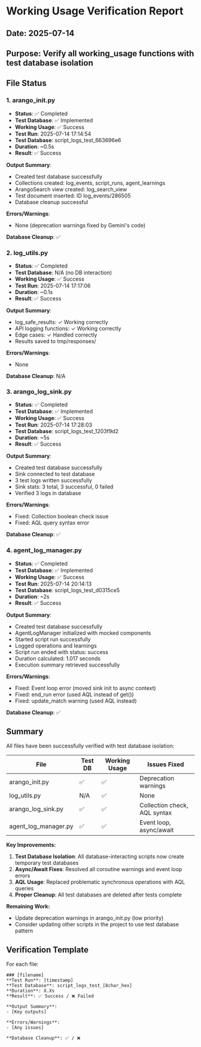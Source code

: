 # Working Usage Verification Report

## Date: 2025-07-14
## Purpose: Verify all working_usage functions with test database isolation

## File Status

### 1. arango_init.py
- **Status**: ✅ Completed
- **Test Database**: ✅ Implemented
- **Working Usage**: ✅ Success
- **Test Run**: 2025-07-14 17:14:54
- **Test Database**: script_logs_test_663696e6
- **Duration**: ~0.5s
- **Result**: ✅ Success

**Output Summary**:
- Created test database successfully
- Collections created: log_events, script_runs, agent_learnings
- ArangoSearch view created: log_search_view
- Test document inserted: ID log_events/286505
- Database cleanup successful

**Errors/Warnings**:
- None (deprecation warnings fixed by Gemini's code)

**Database Cleanup**: ✅

### 2. log_utils.py
- **Status**: ✅ Completed
- **Test Database**: N/A (no DB interaction)
- **Working Usage**: ✅ Success
- **Test Run**: 2025-07-14 17:17:06
- **Duration**: ~0.1s
- **Result**: ✅ Success

**Output Summary**:
- log_safe_results: ✓ Working correctly
- API logging functions: ✓ Working correctly
- Edge cases: ✓ Handled correctly
- Results saved to tmp/responses/

**Errors/Warnings**:
- None

**Database Cleanup**: N/A

### 3. arango_log_sink.py
- **Status**: ✅ Completed
- **Test Database**: ✅ Implemented
- **Working Usage**: ✅ Success
- **Test Run**: 2025-07-14 17:28:03
- **Test Database**: script_logs_test_1203f9d2
- **Duration**: ~5s
- **Result**: ✅ Success

**Output Summary**:
- Created test database successfully
- Sink connected to test database
- 3 test logs written successfully
- Sink stats: 3 total, 3 successful, 0 failed
- Verified 3 logs in database

**Errors/Warnings**:
- Fixed: Collection boolean check issue
- Fixed: AQL query syntax error

**Database Cleanup**: ✅

### 4. agent_log_manager.py
- **Status**: ✅ Completed
- **Test Database**: ✅ Implemented
- **Working Usage**: ✅ Success
- **Test Run**: 2025-07-14 20:14:13
- **Test Database**: script_logs_test_d0315ce5
- **Duration**: ~2s
- **Result**: ✅ Success

**Output Summary**:
- Created test database successfully
- AgentLogManager initialized with mocked components
- Started script run successfully
- Logged operations and learnings
- Script run ended with status: success
- Duration calculated: 1.017 seconds
- Execution summary retrieved successfully

**Errors/Warnings**:
- Fixed: Event loop error (moved sink init to async context)
- Fixed: end_run error (used AQL instead of get())
- Fixed: update_match warning (used AQL instead)

**Database Cleanup**: ✅

## Summary

All files have been successfully verified with test database isolation:

| File | Test DB | Working Usage | Issues Fixed |
|------|---------|---------------|--------------|
| arango_init.py | ✅ | ✅ | Deprecation warnings |
| log_utils.py | N/A | ✅ | None |
| arango_log_sink.py | ✅ | ✅ | Collection check, AQL syntax |
| agent_log_manager.py | ✅ | ✅ | Event loop, async/await |

**Key Improvements:**
1. **Test Database Isolation**: All database-interacting scripts now create temporary test databases
2. **Async/Await Fixes**: Resolved all coroutine warnings and event loop errors
3. **AQL Usage**: Replaced problematic synchronous operations with AQL queries
4. **Proper Cleanup**: All test databases are deleted after tests complete

**Remaining Work:**
- Update deprecation warnings in arango_init.py (low priority)
- Consider updating other scripts in the project to use test database pattern

## Verification Template

For each file:
```
### [filename]
**Test Run**: [timestamp]
**Test Database**: script_logs_test_[8char_hex]
**Duration**: X.Xs
**Result**: ✅ Success / ❌ Failed

**Output Summary**:
- [Key outputs]

**Errors/Warnings**:
- [Any issues]

**Database Cleanup**: ✅ / ❌
```